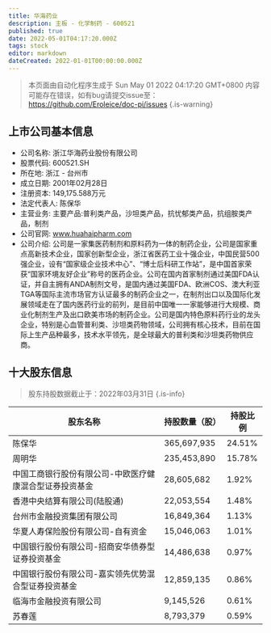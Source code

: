 ```yaml
---
title: 华海药业
description: 主板 - 化学制药 - 600521
published: true
date: 2022-05-01T04:17:20.000Z
tags: stock
editor: markdown
dateCreated: 2022-01-01T00:00:00.000Z
---
```


> 本页面由自动化程序生成于 Sun May 01 2022 04:17:20 GMT+0800
> 内容可能存在错误，如有bug请提交issue至：https://github.com/Eroleice/doc-pi/issues
{.is-warning}

## 上市公司基本信息
- 公司名称: 浙江华海药业股份有限公司
- 股票代码: 600521.SH
- 所在地: 浙江 - 台州市
- 成立日期: 2001年02月28日
- 注册资本: 149,175.588万元
- 法定代表人: 陈保华
- 主营业务: 主要产品:普利类产品，沙坦类产品，抗忧郁类产品，抗组胺类产品，制剂
- 公司官网: www.huahaipharm.com
- 公司介绍: 公司是一家集医药制剂和原料药为一体的制药企业，公司是国家重点高新技术企业，国家创新型企业，浙江省医药工业十强企业，中国民营500强企业，设有“国家级企业技术中心”、“博士后科研工作站”，是中国首家荣获“国家环境友好企业”称号的医药企业。公司在国内首家制剂通过美国FDA认证，并自主拥有ANDA制剂文号，是国内通过美国FDA、欧洲COS、澳大利亚TGA等国际主流市场官方认证最多的制药企业之一，在制剂出口以及国际化发展领域走在了国内医药行业的前列，是目前中国唯一一家能够进行大规模、商业化制剂生产及出口欧美市场的制药企业。公司是国内特色原料药行业的龙头企业，特别是心血管普利类、沙坦类药物领域，公司拥有核心技术，目前在国际上生产品种最多，技术水平领先，是全球最大的普利类和沙坦类药物供应商。


## 十大股东信息
> 股东持股数据截止于：2022年03月31日
{.is-info}

| 股东名称 | 持股数量（股） | 持股比例 |
| --- | --- | --- |
| 陈保华 | 365,697,935 | 24.51% |
| 周明华 | 235,453,890 | 15.78% |
| 中国工商银行股份有限公司-中欧医疗健康混合型证券投资基金 | 28,605,682 | 1.92% |
| 香港中央结算有限公司(陆股通) | 22,053,554 | 1.48% |
| 台州市金融投资集团有限公司 | 16,849,364 | 1.13% |
| 华夏人寿保险股份有限公司-自有资金 | 15,046,063 | 1.01% |
| 中国银行股份有限公司-招商安华债券型证券投资基金 | 14,486,638 | 0.97% |
| 中国银行股份有限公司-嘉实领先优势混合型证券投资基金 | 12,859,135 | 0.86% |
| 临海市金融投资有限公司 | 9,145,526 | 0.61% |
| 苏春莲 | 8,793,379 | 0.59% |




